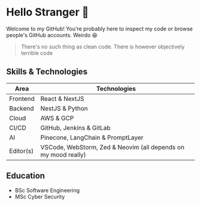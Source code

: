 # Hello Stranger 👀
Welcome to my GitHub! You're probably here to inspect my code or browse people's GitHub accounts. Weirdo 😆

> There's no such thing as clean code. There is however objectively terrible code

## Skills & Technologies

|Area            |Technologies                   | 
|----------------|-------------------------------|
|Frontend|React & NextJS|
|Backend|NestJS & Python|
|Cloud          |AWS & GCP|
|CI/CD|GitHub, Jenkins & GitLab
|AI|Pinecone, LangChain & PromptLayer
|Editor(s)|VSCode, WebStorm, Zed & Neovim (all depends on my mood really)

## Education
- BSc Software Engineering
- MSc Cyber Security
